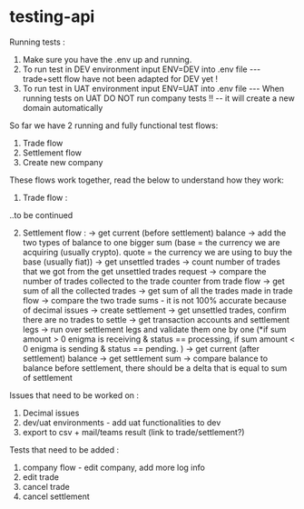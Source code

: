# testing-api
Running tests :
1. Make sure you have the .env up and running.
2. To run test in DEV environment input ENV=DEV into .env file --- trade+sett flow have not been adapted for DEV yet !
3. To run test in UAT environment input ENV=UAT into .env file --- When running tests on UAT DO NOT run company tests !! -- it will create a new domain automatically 

So far we have 2 running and fully functional test flows:
1. Trade flow
2. Settlement flow 
3. Create new company

These flows work together, read the below to understand how they work: 
1. Trade flow :

..to be continued 


2. Settlement flow :
-> get current (before settlement) balance 
-> add the two types of balance to one bigger sum (base = the currency we are acquiring (usually crypto). quote = the currency we are using to buy the base (usually fiat))
-> get unsettled trades 
-> count number of trades that we got from the get unsettled trades request 
-> compare the number of trades collected to the trade counter from trade flow
-> get sum of all the collected trades 
-> get sum of all the trades made in trade flow 
-> compare the two trade sums - it is not 100% accurate because of decimal issues 
-> create settlement 
-> get unsettled trades, confirm there are no trades to settle
-> get transaction accounts and settlement legs
-> run over settlement legs and validate them one by one (*if sum amount > 0 enigma is receiving & status == processing, if sum amount < 0 enigma is sending & status == pending. )
-> get current (after settlement) balance 
-> get settlement sum
-> compare balance to balance before settlement, there should be a delta that is equal to sum of settlement



Issues that need to be worked on :
1. Decimal issues 
2. dev/uat environments - add uat functionalities to dev 
3. export to csv + mail/teams result (link to trade/settlement?)

Tests that need to be added :
1. company flow - edit company, add more log info
2. edit trade
3. cancel trade
4. cancel settlement 
